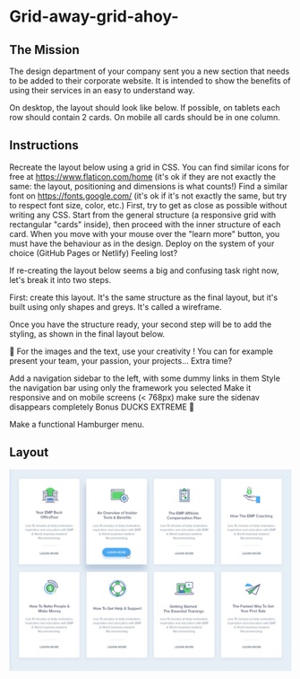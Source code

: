 # Grid-away-grid-ahoy-

## The Mission

The design department of your company sent you a new section that needs to be added to their corporate website. It is intended to show the benefits of using their services in an easy to understand way.

On desktop, the layout should look like below. If possible, on tablets each row should contain 2 cards. On mobile all cards should be in one column.

## Instructions

Recreate the layout below using a grid in CSS.
You can find similar icons for free at https://www.flaticon.com/home (it's ok if they are not exactly the same: the layout, positioning and dimensions is what counts!)
Find a similar font on https://fonts.google.com/ (it's ok if it's not exactly the same, but try to respect font size, color, etc.)
First, try to get as close as possible without writing any CSS. Start from the general structure (a responsive grid with rectangular "cards" inside), then proceed with the inner structure of each card.
When you move with your mouse over the "learn more" button, you must have the behaviour as in the design.
Deploy on the system of your choice (GitHub Pages or Netlify)
Feeling lost?

If re-creating the layout below seems a big and confusing task right now, let's break it into two steps.

First: create this layout. It's the same structure as the final layout, but it's built using only shapes and greys. It's called a wireframe.

Once you have the structure ready, your second step will be to add the styling, as shown in the final layout below.

🎨 For the images and the text, use your creativity ! You can for example present your team, your passion, your projects...
Extra time?

Add a navigation sidebar to the left, with some dummy links in them
Style the navigation bar using only the framework you selected
Make it responsive and on mobile screens (< 768px) make sure the sidenav disappears completely
Bonus DUCKS EXTREME 🦆

Make a functional Hamburger menu.
## Layout

![design](exercise-2.png)

